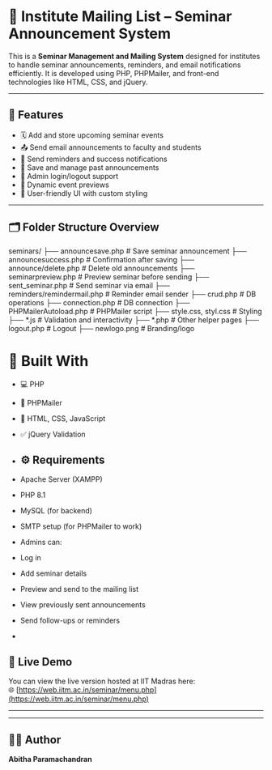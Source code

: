 # 📢 Institute Mailing List – Seminar Announcement System

This is a **Seminar Management and Mailing System** designed for institutes to handle seminar announcements, reminders, and email notifications efficiently. It is developed using PHP, PHPMailer, and front-end technologies like HTML, CSS, and jQuery.

---

## 🚀 Features

- 🗓️ Add and store upcoming seminar events
- 📤 Send email announcements to faculty and students
- 🔁 Send reminders and success notifications
- 🧾 Save and manage past announcements
- 🔐 Admin login/logout support
- 📄 Dynamic event previews
- 🎨 User-friendly UI with custom styling

---

## 🗂️ Folder Structure Overview

seminars/
├── announcesave.php # Save seminar announcement
├── announcesuccess.php # Confirmation after saving
├── announce/delete.php # Delete old announcements
├── seminarpreview.php # Preview seminar before sending
├── sent_seminar.php # Send seminar via email
├── reminders/remindermail.php # Reminder email sender
├── crud.php # DB operations
├── connection.php # DB connection
├── PHPMailerAutoload.php # PHPMailer script
├── style.css, styl.css # Styling
├── *.js # Validation and interactivity
├── *.php # Other helper pages
├── logout.php # Logout
├── newlogo.png # Branding/logo


# 🧰 Built With

- 💻 PHP
- 💌 PHPMailer
- 🎨 HTML, CSS, JavaScript
- ✅ jQuery Validation
- ## ⚙️ Requirements

- Apache Server (XAMPP)
- PHP 8.1
- MySQL (for backend)
- SMTP setup (for PHPMailer to work)

- Admins can:
- Log in
- Add seminar details
- Preview and send to the mailing list
- View previously sent announcements
- Send follow-ups or reminders
- 

## 🔗 Live Demo

You can view the live version hosted at IIT Madras here:  
🌐 [https://web.iitm.ac.in/seminar/menu.php](https://web.iitm.ac.in/seminar/menu.php)

---

---

## 🙋‍♀️ Author

**Abitha Paramachandran**  
